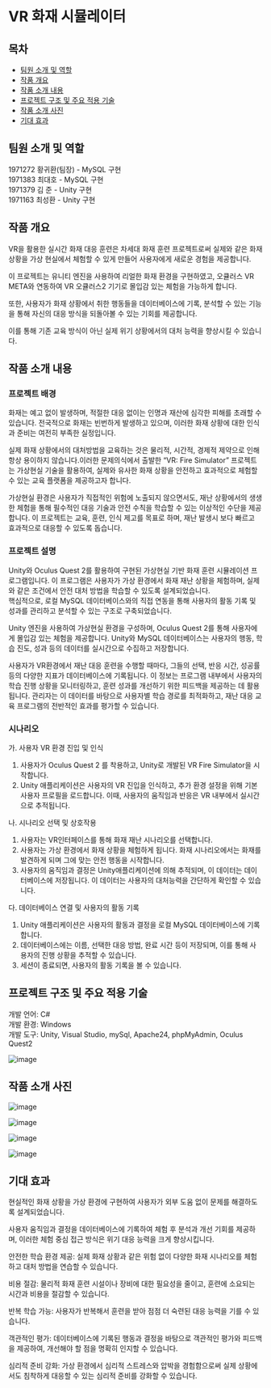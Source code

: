 # VR 화재 시뮬레이터

## 목차
 - [팀원 소개 및 역할](#팀원-소개-및-역할)
 - [작품 개요](#작품-개요)
 - [작품 소개 내용](#작품-소개-내용)
 - [프로젝트 구조 및 주요 적용 기술](#프로젝트-구조-및-주요-적용-기술)
 - [작품 소개 사진](#작품-소개-사진)
 - [기대 효과](#기대-효과)


## 팀원 소개 및 역할
1971272 황귀환(팀장) - MySQL 구현 <br>
1971383 최대호 - MySQL 구현 <br>
1971379 김 준 - Unity 구현 <br>
1971163 최성환 - Unity 구현 <br>


## 작품 개요

VR을 활용한 실시간 화재 대응 훈련은 차세대 화재 훈련 프로젝트로써 실제와 같은 화재 상황을 가상 현실에서 체험할 수 있게 만들어 사용자에게 새로운 경험을 제공합니다. <br>

이 프로젝트는 유니티 엔진을 사용하여 리얼한 화재 환경을 구현하였고, 오큘러스 VR META와 연동하여 VR 오큘러스2 기기로 몰입감 있는 체험을 가능하게 합니다. <br>

또한, 사용자가 화재 상황에서 취한 행동들을 데이터베이스에 기록, 분석할 수 있는 기능을 통해 자신의 대응 방식을 되돌아볼 수 있는 기회를 제공합니다. <br>

이를 통해 기존 교육 방식이 아닌 실제 위기 상황에서의 대처 능력을 향상시킬 수 있습니다. <br>




## 작품 소개 내용

### 프로젝트 배경
화재는 예고 없이 발생하며, 적절한 대응 없이는 인명과 재산에 심각한 피해를 초래할 수 있습니다. 전국적으로 화재는 빈번하게 발생하고 있으며, 이러한 화재 상황에 대한 인식과 준비는 여전히 부족한 실정입니다. <br>

실제 화재 상황에서의 대처방법을 교육하는 것은 물리적, 시간적, 경제적 제약으로 인해 항상 용이하지 않습니다.이러한 문제의식에서 출발한 “VR: Fire Simulator” 프로젝트는 가상현실 기술을 활용하여, 실제와 유사한 화재 상황을 안전하고 효과적으로 체험할 수 있는 교육 플랫폼을 제공하고자 합니다. <br>

가상현실 환경은 사용자가 직접적인 위험에 노출되지 않으면서도, 재난 상황에서의 생생한 체험을 통해 필수적인 대응 기술과 안전 수칙을 학습할 수 있는 이상적인 수단을 제공합니다. 이 프로젝트는 교육, 훈련, 인식 제고를 목표로 하며, 재난 발생시 보다 빠르고 효과적으로 대응할 수 있도록 돕습니다. <br>

### 프로젝트 설명
Unity와 Oculus Quest 2를 활용하여 구현된 가상현실 기반 화재 훈련 시뮬레이션 프로그램입니다. 이 프로그램은 사용자가 가상 환경에서 화재 재난 상황을 체험하며, 실제와 같은 조건에서 안전 대처 방법을 학습할 수 있도록 설계되었습니다. <br>
핵심적으로, 로컬 MySQL 데이터베이스와의 직접 연동을 통해 사용자의 활동 기록 및 성과를 관리하고 분석할 수 있는 구조로 구축되었습니다. <br>

Unity 엔진을 사용하여 가상현실 환경을 구성하며, Oculus Quest 2를 통해 사용자에게 몰입감 있는 체험을 제공합니다. Unity와 MySQL 데이터베이스는 사용자의 행동, 학습 진도, 성과 등의 데이터를 실시간으로 수집하고 저장합니다. <br>

사용자가 VR환경에서 재난 대응 훈련을 수행할 때마다, 그들의 선택, 반응 시간, 성공률 등의 다양한 지표가 데이터베이스에 기록됩니다. 이 정보는 프로그램 내부에서 사용자의 학습 진행 상황을 모니터링하고, 훈련 성과를 개선하기 위한 피드백을 제공하는 데 활용됩니다. 관리자는 이 데이터를 바탕으로 사용자별 학습 경로를 최적화하고, 재난 대응 교육 프로그램의 전반적인 효과를 평가할 수 있습니다. <br>


### 시나리오

가. 사용자 VR 환경 진입 및 인식 <br>

1. 사용자가 Oculus Quest 2 를 착용하고, Unity로 개발된 VR Fire Simulator을 시작합니다. <br>
2. Unity 애플리케이션은 사용자의 VR 진입을 인식하고, 추가 환경 설정을 위해 기본 사용자 프로필을 로드합니다. 이때, 사용자의 움직임과 반응은 VR 내부에서 실시간으로 추적됩니다. <br>

 
나. 시나리오 선택 및 상호작용 <br>

1. 사용자는 VR인터페이스를 통해 화재 재난 시나리오를 선택합니다. <br>
2. 사용자는 가상 환경에서 화재 상황을 체험하게 됩니다. 화재 시나리오에서는 화재를 발견하게 되며 그에 맞는 안전 행동을 시작합니다. <br>
3. 사용자의 움직임과 결정은 Unity애플리케이션에 의해 추적되며, 이 데이터는 데이터베이스에 저장됩니다. 이 데이터는 사용자의 대처능력을 간단하게 확인할 수 있습니다. <br>


다. 데이터베이스 연결 및 사용자의 활동 기록 <br>

 1. Unity 애플리케이션은 사용자의 활동과 결정을 로컬 MySQL 데이터베이스에 기록합니다. <br>
 2. 데이터베이스에는 이름, 선택한 대응 방법, 완료 시간 등이 저장되며, 이를 통해 사용자의 진행 상황을 추적할 수 있습니다. <br>
 3. 세션이 종료되면, 사용자의 활동 기록을 볼 수 있습니다. <br>


## 프로젝트 구조 및 주요 적용 기술

개발 언어: C# <br>
개발 환경: Windows <br>
개발 도구: Unity, Visual Studio, mySql, Apache24, phpMyAdmin, Oculus Quest2 <br>

![image](https://github.com/se0nghwanchoi/24-VR-Capstone/assets/118499282/2142ead5-3344-4ab9-9e24-72dfc8118751)




## 작품 소개 사진

![image](https://github.com/se0nghwanchoi/24-VR-Capstone/assets/118499282/bf90f38f-be1e-4913-9b57-09a33342c06f)

![image](https://github.com/se0nghwanchoi/24-VR-Capstone/assets/118499282/889ab864-3911-4aa8-bb2f-3eccdf1b99b0)

![image](https://github.com/se0nghwanchoi/24-VR-Capstone/assets/118499282/51d118df-2db6-4d29-bf5d-12a7e1d55322)

![image](https://github.com/se0nghwanchoi/24-VR-Capstone/assets/118499282/f6d1b96b-cd09-493d-87dd-1c55bf839eb4)





## 기대 효과
현실적인 화재 상황을 가상 환경에 구현하여 사용자가 외부 도움 없이 문제를 해결하도록 설계되었습니다. <br>

사용자 움직임과 결정을 데이터베이스에 기록하여 체험 후 분석과 개선 기회를 제공하며, 이러한 체험 중심 접근 방식은 위기 대응 능력을 크게 향상시킵니다. <br>

안전한 학습 환경 제공: 실제 화재 상황과 같은 위험 없이 다양한 화재 시나리오를 체험하고 대처 방법을 연습할 수 있습니다. <br>

비용 절감: 물리적 화재 훈련 시설이나 장비에 대한 필요성을 줄이고, 훈련에 소요되는 시간과 비용을 절감할 수 있습니다. <br>

반복 학습 가능: 사용자가 반복해서 훈련을 받아 점점 더 숙련된 대응 능력을 기를 수 있습니다. <br>

객관적인 평가: 데이터베이스에 기록된 행동과 결정을 바탕으로 객관적인 평가와 피드백을 제공하여, 개선해야 할 점을 명확히 인지할 수 있습니다. <br>

심리적 준비 강화: 가상 환경에서 심리적 스트레스와 압박을 경험함으로써 실제 상황에서도 침착하게 대응할 수 있는 심리적 준비를 강화할 수 있습니다. <br>







